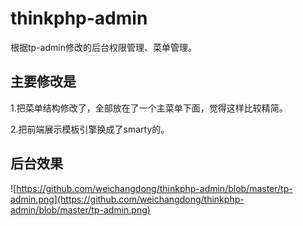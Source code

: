 # thinkphp-admin
根据tp-admin修改的后台权限管理、菜单管理。

## 主要修改是

1.把菜单结构修改了，全部放在了一个主菜单下面，觉得这样比较精简。

2.把前端展示模板引擎换成了smarty的。

## 后台效果

![https://github.com/weichangdong/thinkphp-admin/blob/master/tp-admin.png](https://github.com/weichangdong/thinkphp-admin/blob/master/tp-admin.png)
